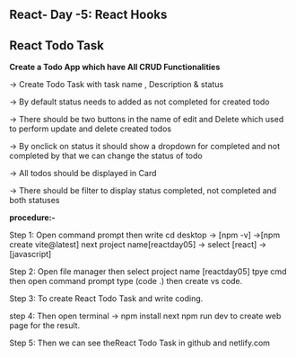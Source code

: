 ## **React- Day -5: React Hooks**

## **React Todo Task**

**Create a Todo App which have All CRUD Functionalities**

 -> Create Todo Task with task name , Description & status

 -> By default status needs to added as not completed for created todo

 -> There should be two buttons in the name of edit and Delete which used to perform update and delete created todos

 -> By onclick on status it should show a dropdown for completed and not completed by that we can change the status of    todo

 -> All todos should be displayed in Card

 -> There should be filter to display status completed, not completed and both statuses

**procedure:-**

Step 1: Open command prompt then write cd desktop -> [npm -v] ->[npm create vite@latest] next project name[reactday05] -> select [react] -> [javascript]

Step 2: Open file manager then select project name [reactday05] tpye cmd then open command prompt type (code .) then create vs code.

Step 3: To create  React Todo Task and write coding.

step 4: Then open terminal -> npm install next npm run dev to create web page for the result.

Step 5: Then we can see theReact Todo Task in github and netlify.com